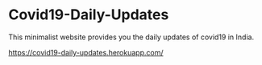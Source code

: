 # Covid19-Daily-Updates
This minimalist website provides you the daily updates of covid19 in India.

https://covid19-daily-updates.herokuapp.com/
